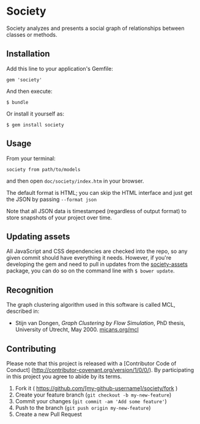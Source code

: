 # Society

Society analyzes and presents a social graph of relationships between classes or
methods.

## Installation

Add this line to your application's Gemfile:

    gem 'society'

And then execute:

    $ bundle

Or install it yourself as:

    $ gem install society

## Usage

From your terminal:

    society from path/to/models

and then open `doc/society/index.htm` in your browser.

The default format is HTML; you can skip the HTML interface and just get the
JSON by passing `--format json`

Note that all JSON data is timestamped (regardless of output format) to store
snapshots of your project over time.

## Updating assets

All JavaScript and CSS dependencies are checked into the repo, so any given
commit should have everything it needs. However, if you're developing the gem
and need to pull in updates from the
[society-assets](https://github.com/CoralineAda/society-assets) package, you
can do so on the command line with `$ bower update`.

## Recognition

The graph clustering algorithm used in this software is called MCL, described
in:

* Stijn van Dongen, _Graph Clustering by Flow Simulation_, PhD thesis,
  University of Utrecht, May 2000. [micans.org/mcl](http://micans.org/mcl)

## Contributing

Please note that this project is released with a [Contributor Code of Conduct]
(http://contributor-covenant.org/version/1/0/0/).
By participating in this project you agree to abide by its terms.


1. Fork it ( https://github.com/[my-github-username]/society/fork )
2. Create your feature branch (`git checkout -b my-new-feature`)
3. Commit your changes (`git commit -am 'Add some feature'`)
4. Push to the branch (`git push origin my-new-feature`)
5. Create a new Pull Request
